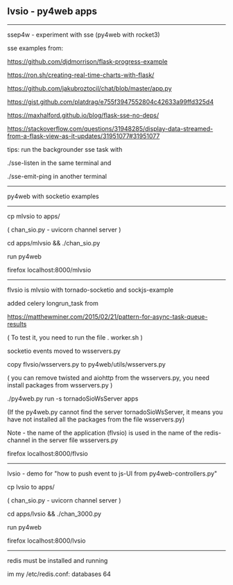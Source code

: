 ## lvsio - py4web apps

---------------------------------------------
ssep4w - experiment with sse (py4web with rocket3)

sse examples from:

https://github.com/djdmorrison/flask-progress-example

https://ron.sh/creating-real-time-charts-with-flask/

https://github.com/jakubroztocil/chat/blob/master/app.py

https://gist.github.com/platdrag/e755f3947552804c42633a99ffd325d4

https://maxhalford.github.io/blog/flask-sse-no-deps/

https://stackoverflow.com/questions/31948285/display-data-streamed-from-a-flask-view-as-it-updates/31951077#31951077


tips: run the backgrounder sse task with 

./sse-listen in the same terminal and 

./sse-emit-ping in another terminal



---------------------------------------------

py4web with socketio examples

---------------------------------------------

cp mlvsio to apps/

( chan_sio.py - uvicorn channel server )

cd apps/mlvsio && ./chan_sio.py

run py4web

firefox localhost:8000/mlvsio

---------------------------------------------

flvsio is mlvsio with tornado-socketio and sockjs-example

added celery longrun_task from

https://matthewminer.com/2015/02/21/pattern-for-async-task-queue-results

( To test it, you need to run the  file . worker.sh  )

socketio events moved to wsservers.py

copy flvsio/wsservers.py to py4web/utils/wsservers.py

( you can remove twisted and aiohttp  from the wsservers.py, 
  you need install packages from wsservers.py  )

./py4web.py  run -s  tornadoSioWsServer apps

(If the py4web.py cannot find the server tornadoSioWsServer, 
it means you have not installed all the packages from the file wsservers.py)


Note - the name of the application (flvsio) is used in the name of the 
redis-channel in the server file wsservers.py


firefox localhost:8000/flvsio

-------------------------------------------------

lvsio - demo for "how to push event to js-UI from py4web-controllers.py"

cp lvsio to apps/

( chan_sio.py - uvicorn channel server )

cd apps/lvsio && ./chan_3000.py

run py4web

firefox localhost:8000/lvsio

------------------------------------------------

redis must be installed and running

im my /etc/redis.conf: databases 64
